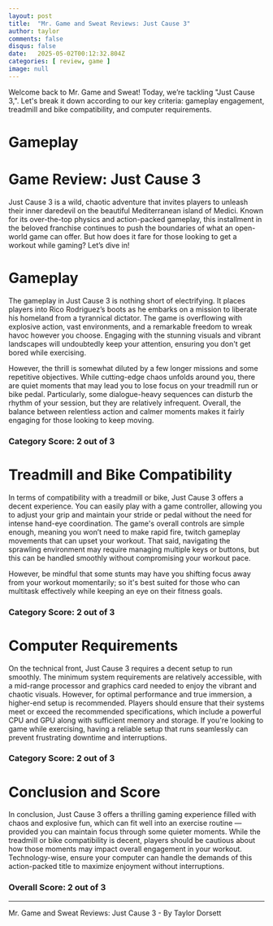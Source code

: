 ```yaml
---
layout: post
title:  "Mr. Game and Sweat Reviews: Just Cause 3"
author: taylor
comments: false
disqus: false
date:   2025-05-02T00:12:32.804Z
categories: [ review, game ]
image: null
---
```


Welcome back to Mr. Game and Sweat! Today, we’re tackling "Just Cause 3,". Let's break it down according to our key criteria: gameplay engagement, treadmill and bike compatibility, and computer requirements.

# Gameplay

# Game Review: Just Cause 3

Just Cause 3 is a wild, chaotic adventure that invites players to unleash their inner daredevil on the beautiful Mediterranean island of Medici. Known for its over-the-top physics and action-packed gameplay, this installment in the beloved franchise continues to push the boundaries of what an open-world game can offer. But how does it fare for those looking to get a workout while gaming? Let’s dive in!

# Gameplay

The gameplay in Just Cause 3 is nothing short of electrifying. It places players into Rico Rodriguez’s boots as he embarks on a mission to liberate his homeland from a tyrannical dictator. The game is overflowing with explosive action, vast environments, and a remarkable freedom to wreak havoc however you choose. Engaging with the stunning visuals and vibrant landscapes will undoubtedly keep your attention, ensuring you don't get bored while exercising. 

However, the thrill is somewhat diluted by a few longer missions and some repetitive objectives. While cutting-edge chaos unfolds around you, there are quiet moments that may lead you to lose focus on your treadmill run or bike pedal. Particularly, some dialogue-heavy sequences can disturb the rhythm of your session, but they are relatively infrequent. Overall, the balance between relentless action and calmer moments makes it fairly engaging for those looking to keep moving.

### Category Score: 2 out of 3

# Treadmill and Bike Compatibility

In terms of compatibility with a treadmill or bike, Just Cause 3 offers a decent experience. You can easily play with a game controller, allowing you to adjust your grip and maintain your stride or pedal without the need for intense hand-eye coordination. The game's overall controls are simple enough, meaning you won’t need to make rapid fire, twitch gameplay movements that can upset your workout. That said, navigating the sprawling environment may require managing multiple keys or buttons, but this can be handled smoothly without compromising your workout pace.

However, be mindful that some stunts may have you shifting focus away from your workout momentarily; so it's best suited for those who can multitask effectively while keeping an eye on their fitness goals.

### Category Score: 2 out of 3

# Computer Requirements

On the technical front, Just Cause 3 requires a decent setup to run smoothly. The minimum system requirements are relatively accessible, with a mid-range processor and graphics card needed to enjoy the vibrant and chaotic visuals. However, for optimal performance and true immersion, a higher-end setup is recommended. Players should ensure that their systems meet or exceed the recommended specifications, which include a powerful CPU and GPU along with sufficient memory and storage. If you're looking to game while exercising, having a reliable setup that runs seamlessly can prevent frustrating downtime and interruptions.

### Category Score: 2 out of 3

# Conclusion and Score

In conclusion, Just Cause 3 offers a thrilling gaming experience filled with chaos and explosive fun, which can fit well into an exercise routine — provided you can maintain focus through some quieter moments. While the treadmill or bike compatibility is decent, players should be cautious about how those moments may impact overall engagement in your workout. Technology-wise, ensure your computer can handle the demands of this action-packed title to maximize enjoyment without interruptions.

### Overall Score: 2 out of 3

---

Mr. Game and Sweat Reviews: Just Cause 3 - By Taylor Dorsett
